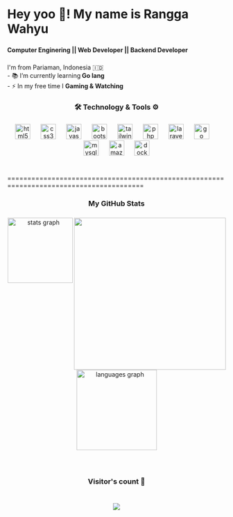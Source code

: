 <h1 align="left">Hey yoo 👋! My name is Rangga Wahyu</h1>

###

<h4 align="left">Computer Enginering || Web Developer || Backend Developer</h4>

###

<p align="left">I'm from Pariaman, Indonesia 🇮🇩<br>- 📚 I’m currently learning<b> Go lang</b><br>  - ⚡ In my free time I <b>Gaming & Watching</b></p>

###

<h3 align="center">🛠 Technology & Tools ⚙️</h3>

###

<div align="center">
  <img src="https://cdn.jsdelivr.net/gh/devicons/devicon/icons/html5/html5-original.svg" height="35" alt="html5 logo"  />
  <img width="16" />
  <img src="https://cdn.jsdelivr.net/gh/devicons/devicon/icons/css3/css3-original.svg" height="35" alt="css3 logo"  />
  <img width="16" />
  <img src="https://cdn.jsdelivr.net/gh/devicons/devicon/icons/javascript/javascript-original.svg" height="35" alt="javascript logo"  />
  <img width="16" />
  <img src="https://cdn.jsdelivr.net/gh/devicons/devicon/icons/bootstrap/bootstrap-original.svg" height="35" alt="bootstrap logo"  />
  <img width="16" />
  <img src="https://cdn.simpleicons.org/tailwindcss/06B6D4" height="35" alt="tailwindcss logo"  />
  <img width="16" />
  <img src="https://cdn.jsdelivr.net/gh/devicons/devicon/icons/php/php-original.svg" height="35" alt="php logo"  />
  <img width="16" />
  <img src="https://cdn.simpleicons.org/laravel/FF2D20" height="35" alt="laravel logo"  />
  <img width="16" />
  <img src="https://cdn.jsdelivr.net/gh/devicons/devicon/icons/go/go-original.svg" height="35" alt="go logo"  />
  <img width="16" />
  <img src="https://cdn.jsdelivr.net/gh/devicons/devicon/icons/mysql/mysql-original.svg" height="35" alt="mysql logo"  />
  <img width="16" />
  <img src="https://skillicons.dev/icons?i=aws" height="35" alt="amazonwebservices logo"  />
  <img width="16" />
  <img src="https://cdn.jsdelivr.net/gh/devicons/devicon/icons/docker/docker-original.svg" height="35" alt="docker logo"  />
</div>

###

<p><br>========================================================================================<br></p>
<h3 align="center">My GitHub Stats</h3>

###

<img align="right" height="350" src="https://c.tenor.com/oS5SFKhlWYwAAAAd/tenor.gif"  />

###

<div align="center">
  <img src="https://github-readme-stats.vercel.app/api?username=ranggawahyu77&hide_title=false&hide_rank=false&show_icons=true&include_all_commits=true&count_private=true&disable_animations=false&theme=gotham&locale=en&hide_border=false" height="150" alt="stats graph" /> <br>
  <img src="https://github-readme-stats.vercel.app/api/top-langs?username=ranggawahyu77&locale=en&hide_title=false&layout=compact&card_width=320&langs_count=5&theme=gotham&hide_border=false" height="185" alt="languages graph"  />
</div>

###

<br clear="both">

<h3 align="center">Visitor's count 👀</h3>

###

<br clear="both">

<div align="center">
  <img src="https://profile-counter.glitch.me/ranggawahyu77/count.svg?"  />
</div>

###
